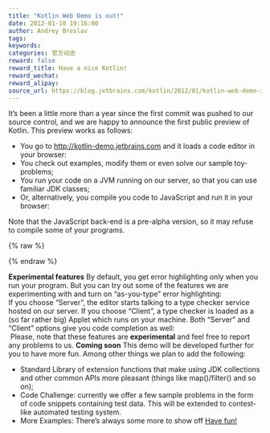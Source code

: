 ```yaml
---
title: "Kotlin Web Demo is out!"
date: 2012-01-10 19:16:00
author: Andrey Breslav
tags:
keywords:
categories: 官方动态
reward: false
reward_title: Have a nice Kotlin!
reward_wechat:
reward_alipay:
source_url: https://blog.jetbrains.com/kotlin/2012/01/kotlin-web-demo-is-out/
---
```


It’s been a little more than a year since the first commit was pushed to our source control, and we are happy to announce the first public preview of Kotlin.
This preview works as follows:

* You go to http://kotlin-demo.jetbrains.com and it loads a code editor in your browser:
* You check out examples, modify them or even solve our sample toy-problems;
* You run your code on a JVM running on our server, so that you can use familiar JDK classes;
* Or, alternatively, you compile you code to JavaScript and run it in your browser:

Note that the JavaScript back-end is a pre-alpha version, so it may refuse to compile some of your programs.


{% raw %}
<p><span id="more-318"></span></p>
{% endraw %}

<strong>Experimental features</strong>
By default, you get error highlighting only when you run your program. But you can try out some of the features we are experimenting with and turn on “as-you-type” error highlighting:<br/>
<img alt="" data-recalc-dims="1" src="https://i0.wp.com/blog.jetbrains.com/kotlin/files/2012/01/Run-Type-Checker-On.png?w=640&amp;ssl=1"/><br/>
If you choose “Server”, the editor starts talking to a type checker service hosted on our server. If you choose “Client”, a type checker is loaded as a (so far rather big) Applet which runs on your machine.
Both “Server” and “Client” options give you code completion as well:<br/>
<img alt="" data-recalc-dims="1" src="https://i1.wp.com/blog.jetbrains.com/kotlin/files/2012/01/Completion.png?w=640&amp;ssl=1"/>
Please, note that these features are <strong>experimental</strong> and feel free to report any problems to us.
<strong>Coming soon</strong>
This demo will be developed further for you to have more fun. Among other things we plan to add the following:

* Standard Library of extension functions that make using JDK collections and other common APIs more pleasant (things like map()/filter() and so on);
* Code Challenge: currently we offer a few sample problems in the form of code snippets containing test data. This will be extended to contest-like automated testing system.
* More Examples: There’s always some more to show off [Have fun!](http://kotlin-demo.jetbrains.com) 